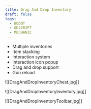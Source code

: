 ```yaml
---
title: Drag And Drop Inventory
draft: false
tags:
  - GODOT
  - GDSCRIPT
  - MECHANIC
---
```

- Multiple inventories
- Item stacking
- Interaction system
- Interaction icon popup
- Drag and drop support
- Gun reload

![[DragAndDropInventoryChest.jpg]]

![[DragAndDropInventoryInventory.jpg]]

![[DragAndDropInventoryToolbar.jpg]]
